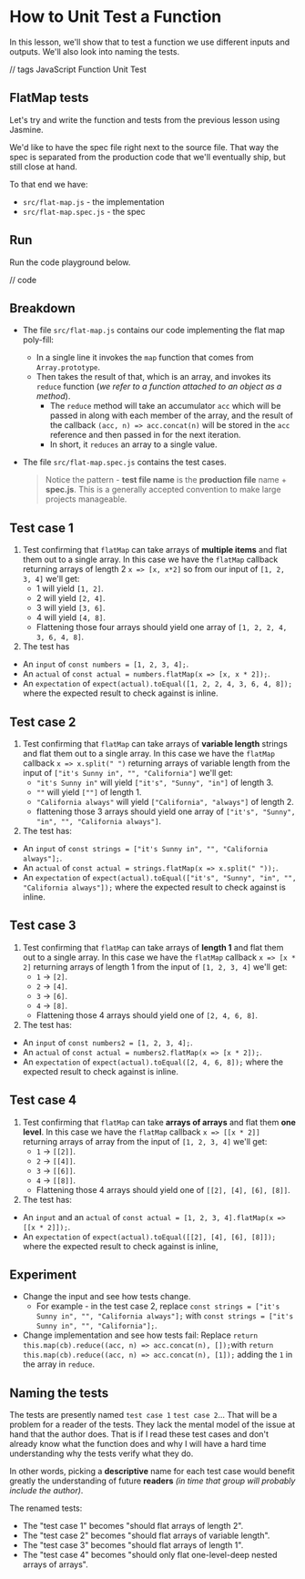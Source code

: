# How to Unit Test a Function

In this lesson, we'll show that to test a function we use different inputs and outputs. We'll also look into naming the tests.

// tags
JavaScript
Function
Unit Test

## FlatMap tests

Let's try and write the function and tests from the previous lesson using Jasmine.

We'd like to have the spec file right next to the source file. That way the spec is separated from the production code that we'll eventually ship, but still close at hand.

To that end we have:

- `src/flat-map.js` - the implementation
- `src/flat-map.spec.js` - the spec

## Run

Run the code playground below.

// code

## Breakdown

- The file `src/flat-map.js` contains our code implementing the flat map poly-fill:

  - In a single line it invokes the `map` function that comes from `Array.prototype`.
  - Then takes the result of that, which is an array, and invokes its `reduce` function (_we refer to a function attached to an object as a method_).
    - The `reduce` method will take an accumulator `acc` which will be passed in along with each member of the array, and the result of the callback `(acc, n) => acc.concat(n)` will be stored in the `acc` reference and then passed in for the next iteration.
    - In short, it `reduces` an array to a single value.

- The file `src/flat-map.spec.js` contains the test cases.
  > Notice the pattern - **test file name** is the **production file** name + **spec.js**. This is a generally accepted convention to make large projects manageable.

## Test case 1

1. Test confirming that `flatMap` can take arrays of **multiple items** and flat them out to a single array. In this case we have the `flatMap` callback returning arrays of length 2 `x => [x, x*2]` so from our input of `[1, 2, 3, 4]` we'll get:
   - 1 will yield `[1, 2]`.
   - 2 will yield `[2, 4]`.
   - 3 will yield `[3, 6]`.
   - 4 will yield `[4, 8]`.
   - Flattening those four arrays should yield one array of `[1, 2, 2, 4, 3, 6, 4, 8]`.
2. The test has

- An `input` of `const numbers = [1, 2, 3, 4];`.
- An `actual` of `const actual = numbers.flatMap(x => [x, x * 2]);`.
- An `expectation` of `expect(actual).toEqual([1, 2, 2, 4, 3, 6, 4, 8]);` where the expected result to check against is inline.

## Test case 2

1. Test confirming that `flatMap` can take arrays of **variable length** strings and flat them out to a single array. In this case we have the `flatMap` callback `x => x.split(" ")` returning arrays of variable length from the input of `["it's Sunny in", "", "California"]` we'll get:
   - `"it's Sunny in"` will yield `["it's", "Sunny", "in"]` of length 3.
   - `""` will yield `[""]` of length 1.
   - `"California always"` will yield `["California", "always"]` of length 2.
   - flattening those 3 arrays should yield one array of `["it's", "Sunny", "in", "", "California always"]`.
2. The test has:

- An `input` of `const strings = ["it's Sunny in", "", "California always"];`.
- An `actual` of `const actual = strings.flatMap(x => x.split(" "));`.
- An `expectation` of `expect(actual).toEqual(["it's", "Sunny", "in", "", "California always"]);` where the expected result to check against is inline.

## Test case 3

1. Test confirming that `flatMap` can take arrays of **length 1** and flat them out to a single array. In this case we have the `flatMap` callback `x => [x * 2]` returning arrays of length 1 from the input of `[1, 2, 3, 4]` we'll get:
   - `1` -> `[2]`.
   - `2` -> `[4]`.
   - `3` -> `[6]`.
   - `4` -> `[8]`.
   - Flattening those 4 arrays should yield one of `[2, 4, 6, 8]`.
2. The test has:

- An `input` of `const numbers2 = [1, 2, 3, 4];`.
- An `actual` of `const actual = numbers2.flatMap(x => [x * 2]);`.
- An `expectation` of `expect(actual).toEqual([2, 4, 6, 8]);` where the expected result to check against is inline.

## Test case 4

1. Test confirming that `flatMap` can take **arrays of arrays** and flat them **one level**. In this case we have the `flatMap` callback `x => [[x * 2]]` returning arrays of array from the input of `[1, 2, 3, 4]` we'll get:
   - `1` -> `[[2]]`.
   - `2` -> `[[4]]`.
   - `3` -> `[[6]]`.
   - `4` -> `[[8]]`.
   - Flattening those 4 arrays should yield one of `[[2], [4], [6], [8]]`.
2. The test has:

- An `input` and an `actual` of `const actual = [1, 2, 3, 4].flatMap(x => [[x * 2]]);`.
- An `expectation` of `expect(actual).toEqual([[2], [4], [6], [8]]);` where the expected result to check against is inline,

## Experiment

- Change the input and see how tests change.
  - For example - in the test case 2, replace `const strings = ["it's Sunny in", "", "California always"];` with `const strings = ["it's Sunny in", "", "California"];`.
- Change implementation and see how tests fail: Replace `return this.map(cb).reduce((acc, n) => acc.concat(n), []);`with `return this.map(cb).reduce((acc, n) => acc.concat(n), [1]);` adding the `1` in the array in `reduce`.

## Naming the tests

The tests are presently named `test case 1` `test case 2`... That will be a problem for a reader of the tests. They lack the mental model of the issue at hand that the author does. That is if I read these test cases and don't already know what the function does and why I will have a hard time understanding why the tests verify what they do.

In other words, picking a **descriptive** name for each test case would benefit greatly the understanding of future **readers** _(in time that group will probably include the author)_.

The renamed tests:

- The "test case 1" becomes "should flat arrays of length 2".
- The "test case 2" becomes "should flat arrays of variable length".
- The "test case 3" becomes "should flat arrays of length 1".
- The "test case 4" becomes "should only flat one-level-deep nested arrays of arrays".
